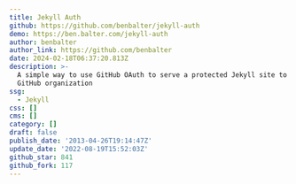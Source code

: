 ```yaml
---
title: Jekyll Auth
github: https://github.com/benbalter/jekyll-auth
demo: https://ben.balter.com/jekyll-auth
author: benbalter
author_link: https://github.com/benbalter
date: 2024-02-18T06:37:20.813Z
description: >-
  A simple way to use GitHub OAuth to serve a protected Jekyll site to your
  GitHub organization
ssg:
  - Jekyll
css: []
cms: []
category: []
draft: false
publish_date: '2013-04-26T19:14:47Z'
update_date: '2022-08-19T15:52:03Z'
github_star: 841
github_fork: 117
---
```

